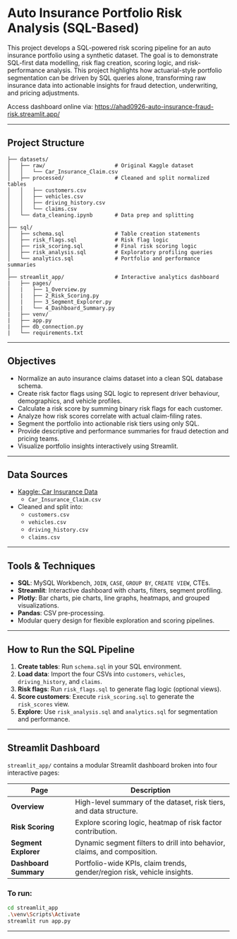 # Auto Insurance Portfolio Risk Analysis (SQL-Based)

This project develops a SQL-powered risk scoring pipeline for an auto insurance portfolio using a synthetic dataset. The goal is to demonstrate SQL-first data modelling, risk flag creation, scoring logic, and risk-performance analysis. This project highlights how actuarial-style portfolio segmentation can be driven by SQL queries alone, transforming raw insurance data into actionable insights for fraud detection, underwriting, and pricing adjustments.

Access dashboard online via:
https://ahad0926-auto-insurance-fraud-risk.streamlit.app/

---

## Project Structure

```
├── datasets/
│   ├── raw/                      # Original Kaggle dataset
│   │   └── Car_Insurance_Claim.csv
│   ├── processed/                # Cleaned and split normalized tables
│   │   ├── customers.csv
│   │   ├── vehicles.csv
│   │   ├── driving_history.csv
│   │   └── claims.csv
│   └── data_cleaning.ipynb       # Data prep and splitting
│
├── sql/
│   ├── schema.sql                # Table creation statements
│   ├── risk_flags.sql            # Risk flag logic
│   ├── risk_scoring.sql          # Final risk scoring logic
│   ├── risk_analysis.sql         # Exploratory profiling queries
│   └── analytics.sql             # Portfolio and performance summaries
│
├── streamlit_app/                # Interactive analytics dashboard
|   ├── pages/
│   |   ├── 1_Overview.py
│   |   ├── 2_Risk_Scoring.py
│   |   ├── 3_Segment_Explorer.py
│   |   └── 4_Dashboard_Summary.py
|   ├── venv/
|   ├── app.py
|   ├── db_connection.py
|   └── requirements.txt    
```

---

## Objectives

- Normalize an auto insurance claims dataset into a clean SQL database schema.
- Create risk factor flags using SQL logic to represent driver behaviour, demographics, and vehicle profiles.
- Calculate a risk score by summing binary risk flags for each customer.
- Analyze how risk scores correlate with actual claim-filing rates.
- Segment the portfolio into actionable risk tiers using only SQL.
- Provide descriptive and performance summaries for fraud detection and pricing teams.
- Visualize portfolio insights interactively using Streamlit.

---

## Data Sources

- [Kaggle: Car Insurance Data](https://www.kaggle.com/datasets/sagnik1511/car-insurance-data/data)
  - `Car_Insurance_Claim.csv`
- Cleaned and split into:
  - `customers.csv`
  - `vehicles.csv`
  - `driving_history.csv`
  - `claims.csv`

---

## Tools & Techniques

- **SQL**: MySQL Workbench, `JOIN`, `CASE`, `GROUP BY`, `CREATE VIEW`, CTEs.
- **Streamlit**: Interactive dashboard with charts, filters, segment profiling.
- **Plotly**: Bar charts, pie charts, line graphs, heatmaps, and grouped visualizations.
- **Pandas**: CSV pre-processing.
- Modular query design for flexible exploration and scoring pipelines.

---

## How to Run the SQL Pipeline

1. **Create tables**: Run `schema.sql` in your SQL environment.
2. **Load data**: Import the four CSVs into `customers`, `vehicles`, `driving_history`, and `claims`.
3. **Risk flags**: Run `risk_flags.sql` to generate flag logic (optional views).
4. **Score customers**: Execute `risk_scoring.sql` to generate the `risk_scores` view.
5. **Explore**: Use `risk_analysis.sql` and `analytics.sql` for segmentation and performance.

---

## Streamlit Dashboard

`streamlit_app/` contains a modular Streamlit dashboard broken into four interactive pages:

| Page                 | Description                                                                 |
|----------------------|-----------------------------------------------------------------------------|
| **Overview**         | High-level summary of the dataset, risk tiers, and data structure.         |
| **Risk Scoring**     | Explore scoring logic, heatmap of risk factor contribution.                |
| **Segment Explorer** | Dynamic segment filters to drill into behavior, claims, and composition.   |
| **Dashboard Summary**| Portfolio-wide KPIs, claim trends, gender/region risk, vehicle insights.   |

### To run:
```bash
cd streamlit_app
.\venv\Scripts\Activate 
streamlit run app.py
```
---
